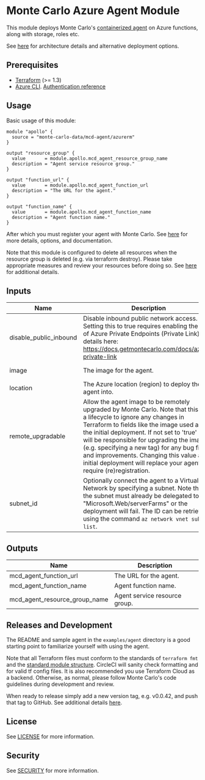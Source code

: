 # Monte Carlo Azure Agent Module

This module deploys Monte Carlo's [containerized agent](https://hub.docker.com/r/montecarlodata/agent) on Azure
functions, along with storage, roles etc.

See [here](https://docs.getmontecarlo.com/docs/platform-architecture) for architecture details and alternative
deployment options.

## Prerequisites

- [Terraform](https://developer.hashicorp.com/terraform/downloads) (>= 1.3)
- [Azure CLI](https://learn.microsoft.com/en-us/cli/azure/).
  [Authentication reference](https://registry.terraform.io/providers/hashicorp/azurerm/latest/docs)

## Usage

Basic usage of this module:

```
module "apollo" {
  source = "monte-carlo-data/mcd-agent/azurerm"
}

output "resource_group" {
  value       = module.apollo.mcd_agent_resource_group_name
  description = "Agent service resource group."
}

output "function_url" {
  value       = module.apollo.mcd_agent_function_url
  description = "The URL for the agent."
}

output "function_name" {
  value       = module.apollo.mcd_agent_function_name
  description = "Agent function name."
}
```

After which you must register your agent with Monte Carlo. See
[here](https://docs.getmontecarlo.com/docs/create-and-register-an-azure-agent) for more details, options, and
documentation.

Note that this module is configured to delete all resources when the resource group is deleted (e.g. via terraform
destroy). Please take appropriate measures and review your resources before doing so.
See [here](https://registry.terraform.io/providers/hashicorp/azurerm/latest/docs/guides/features-block#prevent_deletion_if_contains_resources)
for additional details.

## Inputs

| **Name**               | **Description**                                                                                                                                                                                                                                                                                                                                                                                                                      | **Type** | **Default**                       |
|------------------------|--------------------------------------------------------------------------------------------------------------------------------------------------------------------------------------------------------------------------------------------------------------------------------------------------------------------------------------------------------------------------------------------------------------------------------------|----------|-----------------------------------|
| disable_public_inbound | Disable inbound public network access. Setting this to true requires enabling the use of Azure Private Endpoints (Private Link). See details here: https://docs.getmontecarlo.com/docs/azure-private-link                                                                                                                                                                                                                            | bool     | false                             |
| image                  | The image for the agent.                                                                                                                                                                                                                                                                                                                                                                                                             | string   | montecarlodata/agent:latest-azure |
| location               | The Azure location (region) to deploy the agent into.                                                                                                                                                                                                                                                                                                                                                                                | string   | EAST US                           |
| remote_upgradable      | Allow the agent image to be remotely upgraded by Monte Carlo. Note that this sets a lifecycle to ignore any changes in Terraform to fields like the image used after the initial deployment. If not set to 'true' you will be responsible for upgrading the image (e.g. specifying a new tag) for any bug fixes and improvements. Changing this value after initial deployment will replace your agent and require (re)registration. | bool     | true                              |
| subnet_id              | Optionally connect the agent to a Virtual Network by specifying a subnet. Note that the subnet must already be delegated to "Microsoft.Web/serverFarms" or the deployment will fail. The ID can be retrieved using the command `az network vnet subnet list`.                                                                                                                                                                        | string   | null                              |

## Outputs

| **Name**                      | **Description**               |
|-------------------------------|-------------------------------|
| mcd_agent_function_url        | The URL for the agent.        |
| mcd_agent_function_name       | Agent function name.          |
| mcd_agent_resource_group_name | Agent service resource group. |

## Releases and Development

The README and sample agent in the `examples/agent` directory is a good starting point to familiarize
yourself with using the agent.

Note that all Terraform files must conform to the standards of `terraform fmt` and
the [standard module structure](https://developer.hashicorp.com/terraform/language/modules/develop).
CircleCI will sanity check formatting and for valid tf config files.
It is also recommended you use Terraform Cloud as a backend.
Otherwise, as normal, please follow Monte Carlo's code guidelines during development and review.

When ready to release simply add a new version tag, e.g. v0.0.42, and push that tag to GitHub.
See additional
details [here](https://developer.hashicorp.com/terraform/registry/modules/publish#releasing-new-versions).

## License

See [LICENSE](LICENSE) for more information.

## Security

See [SECURITY](SECURITY.md) for more information.